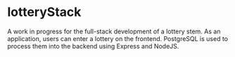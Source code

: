 # lotteryStack

A work in progress for the full-stack development of a lottery stem. As an application, users can enter a lottery on the frontend. PostgreSQL is used to process them into the backend using Express and NodeJS. 
